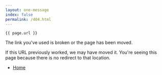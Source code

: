 ```yaml
---
layout: one-message
index: false
permalink: /404.html
---
```


<code id="url">{{ page.url }}</code>

<section id="readme" class="content" markdown="1">
The link you've used is broken or the page has been moved.

If this URL previously worked, we may have moved it. You're seeing this page
because there is no redirect to that location.

- [Home](/)
</section>
<script>
  document.getElementById("url").textContent = (
    location.pathname + location.search + location.hash
  );
</script>
